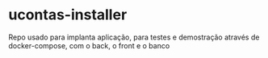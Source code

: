 # ucontas-installer
Repo usado para implanta aplicação, para testes e demostração através de docker-compose, com o back, o front e o banco
